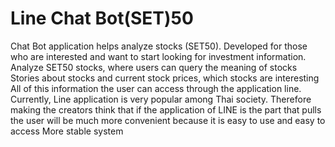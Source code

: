 # Line Chat Bot(SET)50
Chat Bot application helps analyze stocks (SET50). Developed for those who are interested and want to start looking for investment information. Analyze SET50 stocks, where users can query the meaning of stocks Stories about stocks and current stock prices, which stocks are interesting All of this information the user can access through the application line. Currently, Line application is very popular among Thai society. Therefore making the creators think that if the application of LINE is the part that pulls the user will be much more convenient because it is easy to use and easy to access More stable system
